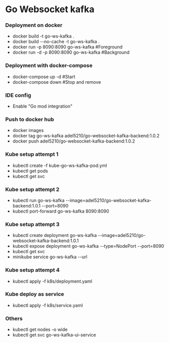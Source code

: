 # Go Websocket kafka

### Deployment on docker
- docker build -t go-ws-kafka .
- docker build --no-cache -t go-ws-kafka .
- docker run -p 8090:8090 go-ws-kafka #Foreground
- docker run -d -p 8090:8090 go-ws-kafka #Background
### Deployment with docker-compose
- docker-compose up -d #Start
- docker-compose down #Stop and remove
### IDE config
- Enable "Go mod integration"
### Push to docker hub
- docker images
- docker tag go-ws-kafka adel5210/go-websocket-kafka-backend:1.0.2
- docker push adel5210/go-websocket-kafka-backend:1.0.2
### Kube setup attempt 1
- kubectl create -f kube-go-ws-kafka-pod.yml
- kubectl get pods
- kubectl get svc
### Kube setup attempt 2
- kubectl run go-ws-kafka --image=adel5210/go-websocket-kafka-backend:1.0.1 --port=8090
- kubectl port-forward go-ws-kafka 8090:8090
### Kube setup attempt 3
- kubectl create deployment go-ws-kafka --image=adel5210/go-websocket-kafka-backend:1.0.1
- kubectl expose deployment go-ws-kafka --type=NodePort --port=8090
- kubectl get svc
- minikube service go-ws-kafka --url
### Kube setup attempt 4
- kubectl apply -f k8s/deployment.yaml 
### Kube deploy as service
- kubectl apply -f k8s/service.yaml

### Others
- kubectl get nodes -o wide
- kubectl get svc go-ws-kafka-ui-service
